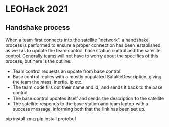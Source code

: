 # LEOHack 2021


## Handshake process
When a team first connects into the satellite "network", a handshake process is performed to ensure a proper connection has been established as well as to update the team control, base station control and the satellite control. Generally teams will not have to worry about the specifics of this process, but here is the outline:
- Team control requests an update from base control.
- Base control replies with a mostly populated SataliteDescription, giving the team the mass, inertia, ip etc.
- The team code fills out their name and id, and sends it back to the base control.
- The base control updates itself and sends the description to the satellite
- The satellite responds to the base station and team laptop with a success message, informing both that the link has been set up.

pip install zmq
pip install protobuf